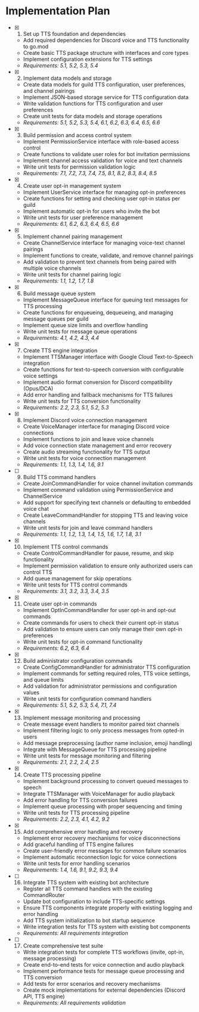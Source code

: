# Implementation Plan

- [x] 1. Set up TTS foundation and dependencies





  - Add required dependencies for Discord voice and TTS functionality to go.mod
  - Create basic TTS package structure with interfaces and core types
  - Implement configuration extensions for TTS settings
  - _Requirements: 5.1, 5.2, 5.3, 5.4_

- [x] 2. Implement data models and storage





  - Create data models for guild TTS configuration, user preferences, and channel pairings
  - Implement JSON-based storage service for TTS configuration data
  - Write validation functions for TTS configuration and user preferences
  - Create unit tests for data models and storage operations
  - _Requirements: 5.1, 5.2, 5.3, 5.4, 6.1, 6.2, 6.3, 6.4, 6.5, 6.6_

- [x] 3. Build permission and access control system





  - Implement PermissionService interface with role-based access control
  - Create functions to validate user roles for bot invitation permissions
  - Implement channel access validation for voice and text channels
  - Write unit tests for permission validation logic
  - _Requirements: 7.1, 7.2, 7.3, 7.4, 7.5, 8.1, 8.2, 8.3, 8.4, 8.5_

- [x] 4. Create user opt-in management system





  - Implement UserService interface for managing opt-in preferences
  - Create functions for setting and checking user opt-in status per guild
  - Implement automatic opt-in for users who invite the bot
  - Write unit tests for user preference management
  - _Requirements: 6.1, 6.2, 6.3, 6.4, 6.5, 6.6_

- [x] 5. Implement channel pairing management





  - Create ChannelService interface for managing voice-text channel pairings
  - Implement functions to create, validate, and remove channel pairings
  - Add validation to prevent text channels from being paired with multiple voice channels
  - Write unit tests for channel pairing logic
  - _Requirements: 1.1, 1.2, 1.7, 1.8_

- [x] 6. Build message queue system





  - Implement MessageQueue interface for queuing text messages for TTS processing
  - Create functions for enqueueing, dequeueing, and managing message queues per guild
  - Implement queue size limits and overflow handling
  - Write unit tests for message queue operations
  - _Requirements: 4.1, 4.2, 4.3, 4.4_

- [x] 7. Create TTS engine integration





  - Implement TTSManager interface with Google Cloud Text-to-Speech integration
  - Create functions for text-to-speech conversion with configurable voice settings
  - Implement audio format conversion for Discord compatibility (Opus/DCA)
  - Add error handling and fallback mechanisms for TTS failures
  - Write unit tests for TTS conversion functionality
  - _Requirements: 2.2, 2.3, 5.1, 5.2, 5.3_

- [x] 8. Implement Discord voice connection management





  - Create VoiceManager interface for managing Discord voice connections
  - Implement functions to join and leave voice channels
  - Add voice connection state management and error recovery
  - Create audio streaming functionality for TTS output
  - Write unit tests for voice connection management
  - _Requirements: 1.1, 1.3, 1.4, 1.6, 9.1_

- [ ] 9. Build TTS command handlers








  - Create JoinCommandHandler for voice channel invitation commands
  - Implement command validation using PermissionService and ChannelService
  - Add support for specifying text channels or defaulting to embedded voice chat
  - Create LeaveCommandHandler for stopping TTS and leaving voice channels
  - Write unit tests for join and leave command handlers
  - _Requirements: 1.1, 1.2, 1.3, 1.4, 1.5, 1.6, 1.7, 1.8, 3.1_


- [x] 10. Implement TTS control commands




  - Create ControlCommandHandler for pause, resume, and skip functionality
  - Implement permission validation to ensure only authorized users can control TTS
  - Add queue management for skip operations
  - Write unit tests for TTS control commands
  - _Requirements: 3.1, 3.2, 3.3, 3.4, 3.5_

- [x] 11. Create user opt-in commands





  - Implement OptInCommandHandler for user opt-in and opt-out commands
  - Create commands for users to check their current opt-in status
  - Add validation to ensure users can only manage their own opt-in preferences
  - Write unit tests for opt-in command functionality
  - _Requirements: 6.2, 6.3, 6.4_

- [x] 12. Build administrator configuration commands





  - Create ConfigCommandHandler for administrator TTS configuration
  - Implement commands for setting required roles, TTS voice settings, and queue limits
  - Add validation for administrator permissions and configuration values
  - Write unit tests for configuration command handlers
  - _Requirements: 5.1, 5.2, 5.3, 5.4, 7.1, 7.4_

- [x] 13. Implement message monitoring and processing





  - Create message event handlers to monitor paired text channels
  - Implement filtering logic to only process messages from opted-in users
  - Add message preprocessing (author name inclusion, emoji handling)
  - Integrate with MessageQueue for TTS processing pipeline
  - Write unit tests for message monitoring and filtering
  - _Requirements: 2.1, 2.2, 2.4, 2.5_

- [x] 14. Create TTS processing pipeline





  - Implement background processing to convert queued messages to speech
  - Integrate TTSManager with VoiceManager for audio playback
  - Add error handling for TTS conversion failures
  - Implement queue processing with proper sequencing and timing
  - Write unit tests for TTS processing pipeline
  - _Requirements: 2.2, 2.3, 4.1, 4.2, 9.2_

- [x] 15. Add comprehensive error handling and recovery





  - Implement error recovery mechanisms for voice disconnections
  - Add graceful handling of TTS engine failures
  - Create user-friendly error messages for common failure scenarios
  - Implement automatic reconnection logic for voice connections
  - Write unit tests for error handling scenarios
  - _Requirements: 1.4, 1.6, 9.1, 9.2, 9.3, 9.4_

- [ ] 16. Integrate TTS system with existing bot architecture
  - Register all TTS command handlers with the existing CommandRouter
  - Update bot configuration to include TTS-specific settings
  - Ensure TTS components integrate properly with existing logging and error handling
  - Add TTS system initialization to bot startup sequence
  - Write integration tests for TTS system with existing bot components
  - _Requirements: All requirements integration_

- [ ] 17. Create comprehensive test suite
  - Write integration tests for complete TTS workflows (invite, opt-in, message processing)
  - Create end-to-end tests for voice connection and audio playback
  - Implement performance tests for message queue processing and TTS conversion
  - Add tests for error scenarios and recovery mechanisms
  - Create mock implementations for external dependencies (Discord API, TTS engine)
  - _Requirements: All requirements validation_